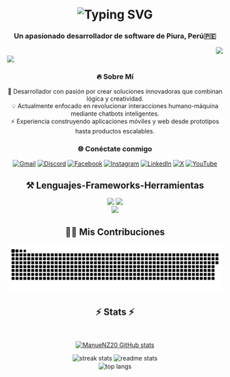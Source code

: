 <h1 align="center">
  
  <img src="https://readme-typing-svg.herokuapp.com?font=Fira+Code&size=40&pause=1000&color=FF691F&center=true&vCenter=true&width=500&height=100&lines=Hola+Devs+%F0%9F%91%8B;Soy+ManuelNZ20+%F0%9F%91%8B%F0%9F%91%A8%E2%80%8D%F0%9F%92%BB" alt="Typing SVG" />
  
</h1>

<h3 align="center">Un apasionado desarrollador de software de Piura, Perú🇵🇪</h3>

<img align="right" src="https://visitor-badge.laobi.icu/badge?page_id=manuelnz20.manuelnz20"/>

<br/>

<img align="center" src="https://res.cloudinary.com/dqpzipc8i/image/upload/v1753717573/banner_logo_1_copy_lntt4j.png"/>

<div align="center">

### 🔥 **Sobre Mí**

🚀 Desarrollador con pasión por crear soluciones innovadoras que combinan lógica y creatividad.  
💡 Actualmente enfocado en revolucionar interacciones humano-máquina mediante chatbots inteligentes.  
⚡ Experiencia construyendo aplicaciones móviles y web desde prototipos hasta productos escalables.

</div>

<div align="center">

### 🌐 Conéctate conmigo

[![Gmail](https://img.shields.io/badge/Gmail--informational?style=social&logo=gmail)](mailto:manuel08n@gmail.com) [![Discord](https://img.shields.io/badge/Discord-%237289DA.svg?logo=discord&logoColor=white)](https://discord.gg/tFP8n2ja) [![Facebook](https://img.shields.io/badge/Facebook-%231877F2.svg?logo=Facebook&logoColor=white)](https://www.facebook.com/manuelwalter.navarrozeta.3) [![Instagram](https://img.shields.io/badge/Instagram-%23E4405F.svg?logo=Instagram&logoColor=white)](https://www.instagram.com/navarro_zedev) [![LinkedIn](https://img.shields.io/badge/LinkedIn-%230077B5.svg?logo=linkedin&logoColor=white)](https://www.linkedin.com/in/manuel-walter-navarro-zeta) [![X](https://img.shields.io/badge/X-black.svg?logo=X&logoColor=white)](https://x.com/ManuelWalterN) [![YouTube](https://img.shields.io/badge/YouTube-%23FF0000.svg?logo=YouTube&logoColor=white)](https://www.youtube.com/@AdonisDev08) 

</div>

<h2 align="center">⚒️ Lenguajes-Frameworks-Herramientas</h2>

<div align="center">
    <img src="https://skillicons.dev/icons?i=vscode,html,css,php,bootstrap,nodejs,javascript,typescript,tailwind,react,nextjs" />
    <img src="https://skillicons.dev/icons?i=dart,flutter,supabase,firebase,mysql,postgresql,nestjs,mongodb,cpp,java" /><br>
    <img src="https://skillicons.dev/icons?i=github,git,figma,notion,androidstudio,netlify,vercel,heroku" /><br>
</div>

<!-- Snake Animation -->
<div align="center">

## 👨‍🚀 Mis Contribuciones 
  
  ![snake gif](https://github.com/ManuelNZ20/ManuelNZ20/blob/output/github-snake-dark.svg)

</div>

<h2 align="center">⚡ Stats ⚡</h2>

<br>
<div align=center>

  [![ManueNZ20 GitHub stats](https://github-readme-stats.vercel.app/api?username=manuelnz20)](https://github.com/manuelnz20/github-readme-stats)
  
  <img width=390 src="https://github-readme-streak-stats-manuelnz20.vercel.app/?user=manuelnz20&count_private=true&theme=react&border_radius=10" alt="streak stats"/>
  <img width=390 src="https://github-readme-stats-manuelnz20.vercel.app/api?username=manuelnz20&count_private=true&show_icons=true&theme=react&rank_icon=github&border_radius=10" alt="readme stats" />
  <br/>
  <img width=325 align="center" src="https://github-readme-stats-manuelnz20.vercel.app/api/top-langs/?username=salesp07&hide=HTML&langs_count=8&layout=compact&theme=react&border_radius=10&size_weight=0.5&count_weight=0.5&exclude_repo=github-readme-stats" alt="top langs" />
</div>

<br/><br/>
